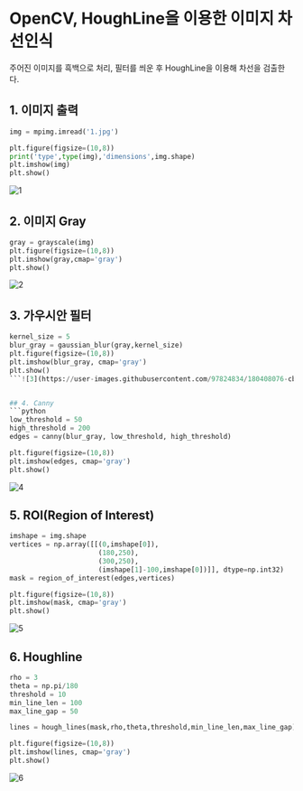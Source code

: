 # OpenCV, HoughLine을 이용한 이미지 차선인식
주어진 이미지를 흑백으로 처리, 필터를 씌운 후 
HoughLine을 이용해 차선을 검출한다.

## 1. 이미지 출력
```python
img = mpimg.imread('1.jpg')

plt.figure(figsize=(10,8))
print('type',type(img),'dimensions',img.shape)
plt.imshow(img)
plt.show()
```
![1](https://user-images.githubusercontent.com/97824834/180408007-681fc473-4485-462e-9727-9f0af4f39c3a.png)


## 2. 이미지 Gray
```python
gray = grayscale(img)
plt.figure(figsize=(10,8))
plt.imshow(gray,cmap='gray')
plt.show()
```
![2](https://user-images.githubusercontent.com/97824834/180408055-c9d42359-1f42-46bb-98a5-a74330adfdd1.png)


## 3. 가우시안 필터
```python
kernel_size = 5
blur_gray = gaussian_blur(gray,kernel_size)
plt.figure(figsize=(10,8))
plt.imshow(blur_gray, cmap='gray')
plt.show()
```![3](https://user-images.githubusercontent.com/97824834/180408076-cbfe3fdf-284d-4691-b85c-e113a5e8a514.png)


## 4. Canny
```python
low_threshold = 50
high_threshold = 200
edges = canny(blur_gray, low_threshold, high_threshold)

plt.figure(figsize=(10,8))
plt.imshow(edges, cmap='gray')
plt.show()
```
![4](https://user-images.githubusercontent.com/97824834/180408113-b93c83d2-5fae-415b-8b3a-cf1065596579.png)


## 5. ROI(Region of Interest)
```python
imshape = img.shape
vertices = np.array([[(0,imshape[0]),
                      (180,250),
                      (300,250),
                      (imshape[1]-100,imshape[0])]], dtype=np.int32)
mask = region_of_interest(edges,vertices)

plt.figure(figsize=(10,8))
plt.imshow(mask, cmap='gray')
plt.show()
```
![5](https://user-images.githubusercontent.com/97824834/180408163-a58929d5-fb6a-413f-ae6b-368cadbae62e.png)


## 6. Houghline
```python
rho = 3
theta = np.pi/180
threshold = 10
min_line_len = 100
max_line_gap = 50

lines = hough_lines(mask,rho,theta,threshold,min_line_len,max_line_gap)

plt.figure(figsize=(10,8))
plt.imshow(lines, cmap='gray')
plt.show()
```
![6](https://user-images.githubusercontent.com/97824834/180408184-a69c1093-bf9b-4623-a0e2-2af860b79bb4.png)



